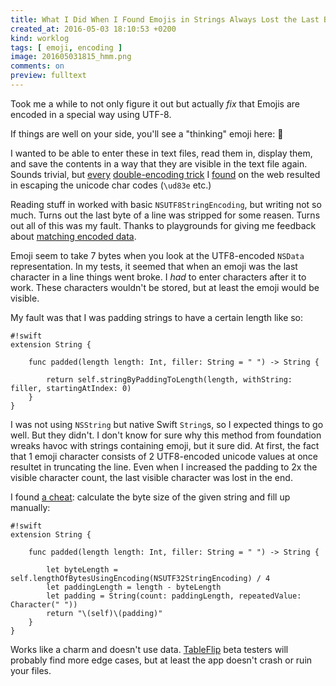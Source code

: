 ```yaml
---
title: What I Did When I Found Emojis in Strings Always Lost the Last Byte
created_at: 2016-05-03 18:10:53 +0200
kind: worklog
tags: [ emoji, encoding ]
image: 201605031815_hmm.png
comments: on
preview: fulltext
---
```



Took me a while to not only figure it out but actually _fix_ that Emojis are encoded in a special way using UTF-8.

If things are well on your side, you'll see a "thinking" emoji here: 🤔

I wanted to be able to enter these in text files, read them in, display them, and save the contents in a way that they are visible in the text file again. Sounds trivial, but [every](http://stackoverflow.com/a/23671591/1460929) [double-encoding trick](http://iossolves.blogspot.de/2014/01/encoding-emoji-characters-iosobjectivec.html) I [found](http://stackoverflow.com/a/10981278/1460929) on the web resulted in escaping the unicode char codes (`\ud83e` etc.)

Reading stuff in worked with basic `NSUTF8StringEncoding`, but writing not so much. Turns out the last byte of a line was stripped for some reasen. Turns out all of this was my fault. Thanks to playgrounds for giving me feedback about [matching encoded data](http://stackoverflow.com/a/24254240/1460929).

Emoji seem to take 7 bytes when you look at the UTF8-encoded `NSData` representation. In my tests, it seemed that when an emoji was the last character in a line things went broke. I _had_ to enter characters after it to work. These characters wouldn't be stored, but at least the emoji would be visible.

My fault was that I was padding strings to have a certain length like so:

    #!swift
    extension String {

        func padded(length length: Int, filler: String = " ") -> String {

            return self.stringByPaddingToLength(length, withString: filler, startingAtIndex: 0)
        }
    }

I was not using `NSString` but native Swift `String`s, so I expected things to go well. But they didn't. I don't know for sure why this method from foundation wreaks havoc with strings containing emoji, but it sure did. At first, the fact that 1 emoji character consists of 2 UTF8-encoded unicode values at once resultet in truncating the line. Even when I increased the padding to 2x the visible character count, the last visible character was lost in the end.

I found [a cheat](https://www.objc.io/issues/9-strings/unicode/#length): calculate the byte size of the given string and fill up manually:

    #!swift
    extension String {

        func padded(length length: Int, filler: String = " ") -> String {

            let byteLength = self.lengthOfBytesUsingEncoding(NSUTF32StringEncoding) / 4
            let paddingLength = length - byteLength
            let padding = String(count: paddingLength, repeatedValue: Character(" "))
            return "\(self)\(padding)"
        }
    }

Works like a charm and doesn't use data. [TableFlip](http://tableflipapp.com) beta testers will probably find more edge cases, but at least the app doesn't crash or ruin your files.
